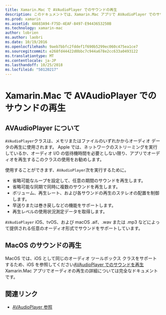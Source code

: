 ```yaml
---
title: Xamarin.Mac で AVAudioPlayer でのサウンドの再生
description: このドキュメントでは、Xamarin.Mac アプリで AVAudioPlayer でのサウンドを再生する方法について説明します。 AVAudioPlayer で高レベルより詳細にについてを説明するその他のドキュメントへのリンクがについて説明します。
ms.prod: xamarin
ms.assetid: 4A683A94-F75D-4EAF-8497-E9443653250B
ms.technology: xamarin-mac
author: lobrien
ms.author: laobri
ms.date: 10/19/2016
ms.openlocfilehash: 9aeb7bbfc2fddef1f690b5299ec060c475ea1ce7
ms.sourcegitcommit: e268fd44422d0bbc7c944a678e2cc633a0493122
ms.translationtype: MT
ms.contentlocale: ja-JP
ms.lasthandoff: 10/25/2018
ms.locfileid: "50120217"
---
```

# <a name="playing-sound-with-avaudioplayer-in-xamarinmac"></a>Xamarin.Mac で AVAudioPlayer でのサウンドの再生

## <a name="about-the-avaudioplayer"></a>AVAudioPlayer について

`AVAudioPlayer`クラスは、メモリまたはファイルのいずれかからオーディオ データの再生に使用されます。 Apple では、ネットワークのストリーミングを実行しているか、オーディオ I/O の低待機時間を必要としない限り、アプリでオーディオを再生するこのクラスの使用をお勧めします。

使用することができます、`AVAudioPlayer`次を実行するために。

- 省略可能なループを設定して、任意の期間のサウンドを再生します。
- 省略可能な同期で同時に複数のサウンドを再生します。
- ボリューム、再生レート、および各サウンドの再生のステレオの配置を制御します。
- 早送りまたは巻き戻しなどの機能をサポートします。
- 再生レベルの使用状況測定データを取得します。

`AVAudioPlayer` iOS、tvOS、および macOS .aif、.wav または .mp3 などによって提供される任意のオーディオ形式でサウンドをサポートしています。

## <a name="playing-sounds-in-macos"></a>MacOS のサウンドの再生

MacOS では、iOS として同じのオーディオ ツールボックス クラスをサポートするため、iOS を参照してください[AVAudioPlayer でのサウンドを再生](https://github.com/xamarin/recipes/tree/master/Recipes/ios/media/sound/avaudioplayer)Xamarin.Mac アプリでオーディオの再生の詳細については完全なドキュメントです。

## <a name="related-links"></a>関連リンク

- [AVAudioPlayer 参照](https://developer.apple.com/documentation/avfoundation/avaudioplayer)
